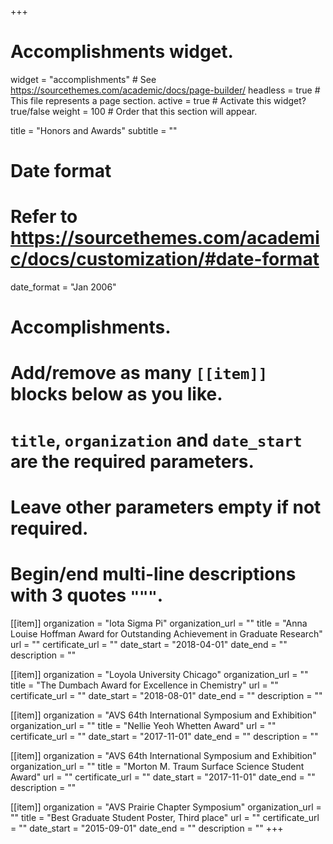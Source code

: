 +++
# Accomplishments widget.
widget = "accomplishments"  # See https://sourcethemes.com/academic/docs/page-builder/
headless = true  # This file represents a page section.
active = true  # Activate this widget? true/false
weight = 100  # Order that this section will appear.

title = "Honors and Awards"
subtitle = ""

# Date format
#   Refer to https://sourcethemes.com/academic/docs/customization/#date-format
date_format = "Jan 2006"

# Accomplishments.
#   Add/remove as many `[[item]]` blocks below as you like.
#   `title`, `organization` and `date_start` are the required parameters.
#   Leave other parameters empty if not required.
#   Begin/end multi-line descriptions with 3 quotes `"""`.

[[item]]
  organization = "Iota Sigma Pi"
  organization_url = ""
  title = "Anna Louise Hoffman Award for Outstanding Achievement in Graduate Research"
  url = ""
  certificate_url = ""
  date_start = "2018-04-01"
  date_end = ""
  description = ""

[[item]]
  organization = "Loyola University Chicago"
  organization_url = ""
  title = "The Dumbach Award for Excellence in Chemistry"
  url = ""
  certificate_url = ""
  date_start = "2018-08-01"
  date_end = ""
  description = ""
  
[[item]]
  organization = "AVS 64th International Symposium and Exhibition"
  organization_url = ""
  title = "Nellie Yeoh Whetten Award"
  url = ""
  certificate_url = ""
  date_start = "2017-11-01"
  date_end = ""
  description = ""

[[item]]
  organization = "AVS 64th International Symposium and Exhibition"
  organization_url = ""
  title = "Morton M. Traum Surface Science Student Award"
  url = ""
  certificate_url = ""
  date_start = "2017-11-01"
  date_end = ""
  description = ""
  
[[item]]
  organization = "AVS Prairie Chapter Symposium"
  organization_url = ""
  title = "Best Graduate Student Poster, Third place"
  url = ""
  certificate_url = ""
  date_start = "2015-09-01"
  date_end = ""
  description = ""
+++
